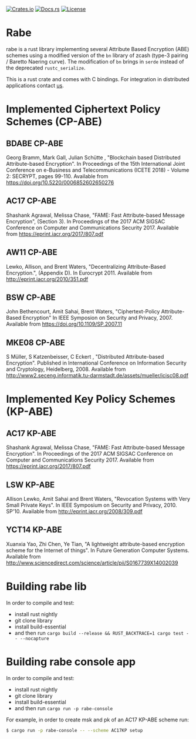 
[![Crates.io](https://img.shields.io/crates/v/rabe?style=plastic)](https://crates.io/crates/rabe)
[![Docs.rs](https://img.shields.io/docsrs/rabe?style=plastic)](https://docs.rs/rabe)
[![License](https://img.shields.io/crates/l/rabe?style=plastic)](https://github.com/Fraunhofer-AISEC/rabe/blob/master/LICENSE)

# Rabe

rabe is a rust library implementing several Attribute Based Encryption (ABE) schemes using a modified version of the `bn` library of zcash (type-3 pairing / Baretto Naering curve). The modification of `bn` brings in `serde` instead of the deprecated `rustc_serialize`.

This is a rust crate and comes with C bindings. For integration in distributed applications contact [us](mailto:info@aisec.fraunhofer.de).

# Implemented Ciphertext Policy Schemes (CP-ABE)

## BDABE CP-ABE

Georg Bramm, Mark Gall, Julian Schütte , "Blockchain based Distributed Attribute-based Encryption". In Proceedings of the 15th International Joint Conference on e-Business and Telecommunications (ICETE 2018) - Volume 2: SECRYPT, pages 99-110. Available from https://doi.org/10.5220/0006852602650276

## AC17 CP-ABE

Shashank Agrawal, Melissa Chase, "FAME: Fast Attribute-based Message Encryption", (Section 3). In Proceedings of the 2017 ACM SIGSAC Conference on Computer and Communications Security 2017. Available from https://eprint.iacr.org/2017/807.pdf

## AW11 CP-ABE

Lewko, Allison, and Brent Waters, "Decentralizing Attribute-Based Encryption.", (Appendix D). In Eurocrypt 2011. Available from http://eprint.iacr.org/2010/351.pdf

## BSW CP-ABE

John Bethencourt, Amit Sahai, Brent Waters, "Ciphertext-Policy Attribute-Based Encryption" In IEEE Symposion on Security and Privacy, 2007. Available from https://doi.org/10.1109/SP.2007.11

## MKE08 CP-ABE

S Müller, S Katzenbeisser, C Eckert , "Distributed Attribute-based Encryption". Published in International Conference on Information Security and Cryptology, Heidelberg, 2008. Available from http://www2.seceng.informatik.tu-darmstadt.de/assets/mueller/icisc08.pdf


# Implemented Key Policy Schemes (KP-ABE)

## AC17 KP-ABE

Shashank Agrawal, Melissa Chase, "FAME: Fast Attribute-based Message Encryption". In Proceedings of the 2017 ACM SIGSAC Conference on Computer and Communications Security 2017. Available from https://eprint.iacr.org/2017/807.pdf

## LSW KP-ABE 

Allison Lewko, Amit Sahai and Brent Waters, "Revocation Systems with Very Small Private Keys". In IEEE Symposium on Security and Privacy, 2010. SP'10. Available from http://eprint.iacr.org/2008/309.pdf

## YCT14 KP-ABE

Xuanxia Yao, Zhi Chen, Ye Tian, "A lightweight attribute-based encryption scheme for the Internet of things". In Future Generation Computer Systems. Available from http://www.sciencedirect.com/science/article/pii/S0167739X14002039


# Building rabe lib

In order to compile and test:
- install rust nightly
- git clone library 
- install build-essential
- and then run `cargo build --release && RUST_BACKTRACE=1 cargo test -- --nocapture`

# Building rabe console app

In order to compile and test:
- install rust nightly
- git clone library
- install build-essential
- and then run `cargo run -p rabe-console`

For example, in order to create msk and pk of an AC17 KP-ABE scheme run:
```bash
$ cargo run -p rabe-console -- --scheme AC17KP setup
```
